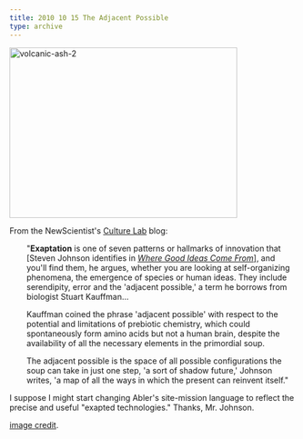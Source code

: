 ```yaml
---
title: 2010 10 15 The Adjacent Possible
type: archive
---
```


<p><a href="http://ablersite.files.wordpress.com/2010/10/volcanic-ash-2.jpg"><img class="alignnone size-full wp-image-4654" alt="volcanic-ash-2" src="{{ site.baseurl }}/uploads/volcanic-ash-2.jpg" width="400" height="300" /></a></p>
<p>From the NewScientist's <a href="http://www.newscientist.com/blogs/culturelab/2010/10/seven-ways-to-make-a-new-thing.html">Culture Lab</a> blog:</p>
<p style="padding-left:30px;">"<strong>Exaptation</strong> is one of seven patterns or hallmarks of innovation that [Steven Johnson identifies in <em><a href="http://www.amazon.com/Where-Good-Ideas-Come-Innovation/dp/1594487715/ref=sr_1_1?ie=UTF8&amp;s=books&amp;qid=1287149362&amp;sr=8-1">Where Good Ideas Come From</a></em>], and you'll find them, he argues, whether you are looking at self-organizing phenomena, the emergence of species or human ideas. They include serendipity, error and the 'adjacent possible,' a term he borrows from biologist Stuart Kauffman...</p>
<p style="padding-left:30px;">Kauffman coined the phrase 'adjacent possible' with respect to the potential and limitations of prebiotic chemistry, which could spontaneously form amino acids but not a human brain, despite the availability of all the necessary elements in the primordial soup.</p>
<p style="padding-left:30px;">The adjacent possible is the space of all possible configurations the soup can take in just one step, 'a sort of shadow future,' Johnson writes, 'a map of all the ways in which the present can reinvent itself."</p>
<p>I suppose I might start changing Abler's site-mission language to reflect the precise and useful "exapted technologies." Thanks, Mr. Johnson.</p>
<p><a href="http://blogs.howstuffworks.com/2010/04/30/stuff-from-the-science-lab-roundup-death-by-volcano/">image credit</a>.</p>
